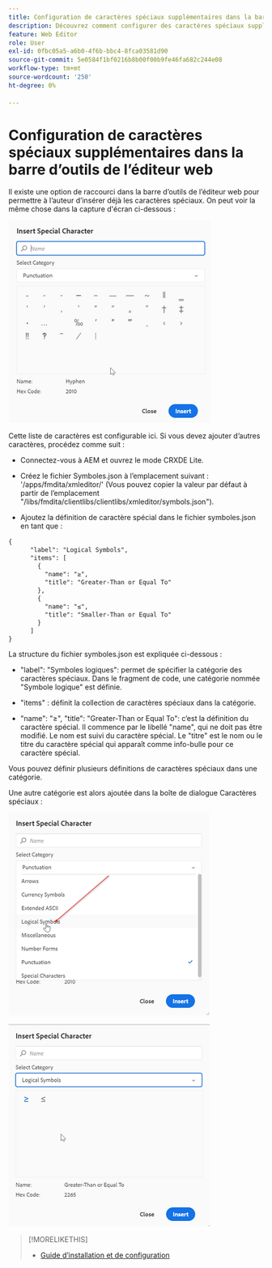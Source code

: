 ```yaml
---
title: Configuration de caractères spéciaux supplémentaires dans la barre d’outils de l’éditeur web
description: Découvrez comment configurer des caractères spéciaux supplémentaires dans l’éditeur web d’AEM Guides.
feature: Web Editor
role: User
exl-id: 0fbc05a5-a6b0-4f6b-bbc4-8fca03581d90
source-git-commit: 5e0584f1bf0216b8b00f00b9fe46fa682c244e08
workflow-type: tm+mt
source-wordcount: '250'
ht-degree: 0%

---
```


# Configuration de caractères spéciaux supplémentaires dans la barre d’outils de l’éditeur web

Il existe une option de raccourci dans la barre d’outils de l’éditeur web pour permettre à l’auteur d’insérer déjà les caractères spéciaux.
On peut voir la même chose dans la capture d&#39;écran ci-dessous :

![Caractères spéciaux](assets/special-chars.png)


Cette liste de caractères est configurable ici. Si vous devez ajouter d’autres caractères, procédez comme suit :

+ Connectez-vous à AEM et ouvrez le mode CRXDE Lite.

+ Créez le fichier Symboles.json à l’emplacement suivant : &#39;/apps/fmdita/xmleditor/&#39; (Vous pouvez copier la valeur par défaut à partir de l’emplacement &quot;/libs/fmdita/clientlibs/clientlibs/xmleditor/symbols.json&quot;).

+ Ajoutez la définition de caractère spécial dans le fichier symboles.json en tant que :

```
{
      "label": "Logical Symbols",
      "items": [
        {
          "name": "≥",
          "title": "Greater-Than or Equal To"
        },
        {
          "name": "≤",
          "title": "Smaller-Than or Equal To"
        }
      ]
}
```

La structure du fichier symboles.json est expliquée ci-dessous :

+ &quot;label&quot;: &quot;Symboles logiques&quot;: permet de spécifier la catégorie des caractères spéciaux. Dans le fragment de code, une catégorie nommée &quot;Symbole logique&quot; est définie.

+ &quot;items&quot; : définit la collection de caractères spéciaux dans la catégorie.

+ &quot;name&quot;: &quot;≥&quot;, &quot;title&quot;: &quot;Greater-Than or Equal To&quot;: c’est la définition du caractère spécial. Il commence par le libellé &quot;name&quot;, qui ne doit pas être modifié. Le nom est suivi du caractère spécial. Le &quot;titre&quot; est le nom ou le titre du caractère spécial qui apparaît comme info-bulle pour ce caractère spécial.

Vous pouvez définir plusieurs définitions de caractères spéciaux dans une catégorie.

Une autre catégorie est alors ajoutée dans la boîte de dialogue Caractères spéciaux :

![Catégorie de symbole spécial](assets/special-char-category.png)

![Insérer un caractère spécial](assets/insert-special-char.png)

>[!MORELIKETHIS]
>
>+ [Guide d’installation et de configuration](https://helpx.adobe.com/content/dam/help/en/xml-documentation-solution/3-6/XML-Documentation-for-Adobe-Experience-Manager_Installation-Configuration-Guide_EN.pdf)
